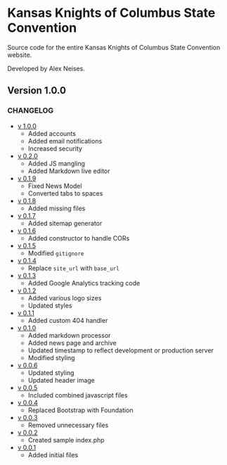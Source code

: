 # Kansas Knights of Columbus State Convention
Source code for the entire Kansas Knights of Columbus State Convention website.

Developed by Alex Neises.

## Version 1.0.0

### CHANGELOG
* [v 1.0.0](https://github.com/AlexNeises/Knights-Convention/releases/tag/1.0.0)
    - Added accounts
    - Added email notifications
    - Increased security
* [v 0.2.0](https://github.com/AlexNeises/Knights-Convention/releases/tag/0.2.0)
    - Added JS mangling
    - Added Markdown live editor
* [v 0.1.9](https://github.com/AlexNeises/Knights-Convention/releases/tag/0.1.9)
    - Fixed News Model
    - Converted tabs to spaces
* [v 0.1.8](https://github.com/AlexNeises/Knights-Convention/releases/tag/0.1.8)
    - Added missing files
* [v 0.1.7](https://github.com/AlexNeises/Knights-Convention/releases/tag/0.1.7)
    - Added sitemap generator
* [v 0.1.6](https://github.com/AlexNeises/Knights-Convention/releases/tag/0.1.6)
    - Added constructor to handle CORs
* [v 0.1.5](https://github.com/AlexNeises/Knights-Convention/releases/tag/0.1.5)
    - Modified `gitignore`
* [v 0.1.4](https://github.com/AlexNeises/Knights-Convention/releases/tag/0.1.4)
    - Replace `site_url` with `base_url`
* [v 0.1.3](https://github.com/AlexNeises/Knights-Convention/releases/tag/0.1.3)
    - Added Google Analytics tracking code
* [v 0.1.2](https://github.com/AlexNeises/Knights-Convention/releases/tag/0.1.2)
    - Added various logo sizes
    - Updated styles
* [v 0.1.1](https://github.com/AlexNeises/Knights-Convention/releases/tag/0.1.1)
    - Added custom 404 handler
* [v 0.1.0](https://github.com/AlexNeises/Knights-Convention/releases/tag/0.1.0)
    - Added markdown processor
    - Added news page and archive
    - Updated timestamp to reflect development or production server
    - Modified styling
* [v 0.0.6](https://github.com/AlexNeises/Knights-Convention/releases/tag/0.0.6)
    - Updated styling
    - Updated header image
* [v 0.0.5](https://github.com/AlexNeises/Knights-Convention/releases/tag/0.0.5)
    - Included combined javascript files
* [v 0.0.4](https://github.com/AlexNeises/Knights-Convention/releases/tag/0.0.4)
    - Replaced Bootstrap with Foundation
* [v 0.0.3](https://github.com/AlexNeises/Knights-Convention/releases/tag/0.0.3)
    - Removed unnecessary files
* [v 0.0.2](https://github.com/AlexNeises/Knights-Convention/releases/tag/0.0.2)
    - Created sample index.php
* [v 0.0.1](https://github.com/AlexNeises/Knights-Convention/releases/tag/0.0.1)
    - Added initial files